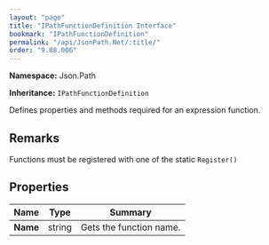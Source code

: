 ```yaml
---
layout: "page"
title: "IPathFunctionDefinition Interface"
bookmark: "IPathFunctionDefinition"
permalink: "/api/JsonPath.Net/:title/"
order: "9.08.006"
---
```

**Namespace:** Json.Path

**Inheritance:**
`IPathFunctionDefinition`

Defines properties and methods required for an expression function.

## Remarks

Functions must be registered with one of the static `Register()`

## Properties

| Name | Type | Summary |
|---|---|---|
| **Name** | string | Gets the function name. |

